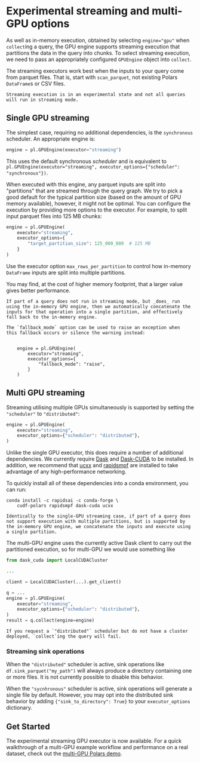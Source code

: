 # Experimental streaming and multi-GPU options

As well as in-memory execution, obtained by selecting `engine="gpu"`
when `collect`ing a query, the GPU engine supports streaming execution
that partitions the data in the query into chunks. To select streaming
execution, we need to pass an appropriately configured `GPUEngine`
object into `collect`.

The streaming executors work best when the inputs to your query come
from parquet files. That is, start with `scan_parquet`, not existing
Polars `DataFrame`s or CSV files.

````{note}
Streaming execution is in an experimental state and not all queries
will run in streaming mode.
````

## Single GPU streaming

The simplest case, requiring no additional dependencies, is the
`synchronous` scheduler. An appropriate engine is:

```python
engine = pl.GPUEngine(executor="streaming")
```

This uses the default synchronous *scheduler* and is equivalent to
`pl.GPUEngine(executor="streaming", executor_options={"scheduler": "synchronous"})`.

When executed with this engine, any parquet inputs are split into
"partitions" that are streamed through the query graph. We try to
pick a good default for the typical partition size (based on the
amount of GPU memory available), however, it might not be optimal. You
can configure the execution by providing more options to the executor.
For example, to split input parquet files into 125 MB chunks:

```python
engine = pl.GPUEngine(
    executor="streaming",
    executor_options={
        "target_partition_size": 125_000_000  # 125 MB
    }
)
```

Use the executor option `max_rows_per_partition` to control how in-memory
``DataFrame`` inputs are split into multiple partitions.

You may find, at the cost of higher memory footprint, that a larger value gives
better performance.

````{note}
If part of a query does not run in streaming mode, but _does_ run
using the in-memory GPU engine, then we automatically concatenate the
inputs for that operation into a single partition, and effectively
fall back to the in-memory engine.

The `fallback_mode` option can be used to raise an exception when
this fallback occurs or silence the warning instead:


    engine = pl.GPUEngine(
        executor="streaming",
        executor_options={
            "fallback_mode": "raise",
        }
    )
````

## Multi GPU streaming

Streaming utilising multiple GPUs simultaneously is supported by
setting the `"scheduler"` to `"distributed"`:
```python
engine = pl.GPUEngine(
    executor="streaming",
    executor_options={"scheduler": "distributed"},
)
```

Unlike the single GPU executor, this does require a number of
additional dependencies. We currently require
[Dask](https://www.dask.org/) and
[Dask-CUDA](https://docs.rapids.ai/api/dask-cuda/nightly/) to be
installed. In addition, we recommend that
[ucxx](https://github.com/rapidsai/ucxx) and
[rapidsmpf](https://github.com/rapidsai/rapidsmpf) are installed to
take advantage of any high-performance networking.

To quickly install all of these dependencies into a conda environment,
you can run:

```
conda install -c rapidsai -c conda-forge \
    cudf-polars rapidsmpf dask-cuda ucxx
```


````{note}
Identically to the single-GPU streaming case, if part of a query does
not support execution with multiple partitions, but is supported by
the in-memory GPU engine, we concatenate the inputs and execute using
a single partition.
````

The multi-GPU engine uses the currently active Dask client to carry
out the partitioned execution, so for multi-GPU we would use something
like

```python
from dask_cuda import LocalCUDACluster

...

client = LocalCUDACluster(...).get_client()

q = ...
engine = pl.GPUEngine(
    executor="streaming",
    executor_options={"scheduler": "distributed"},
)
result = q.collect(engine=engine)
```

````{warning}
If you request a `"distributed"` scheduler but do not have a cluster
deployed, `collect`ing the query will fail.
````

### Streaming sink operations

When the `"distributed"` scheduler is active, sink operations like
`df.sink_parquet("my_path")` will always produce a directory containing
one or more files. It is not currently possible to disable this behavior.

When the `"sycnhronous"` scheduler is active, sink operations will
generate a single file by default. However, you may opt into the
distributed sink behavior by adding `{"sink_to_directory": True}`
to your `executor_options` dictionary.

## Get Started

The experimental streaming GPU executor is now available. For a quick
walkthrough of a multi-GPU example workflow and performance on a real dataset,
check out the [multi-GPU Polars demo](https://github.com/rapidsai-community/showcase/blob/main/accelerated_data_processing_examples/multi_gpu_polars_demo.ipynb).
